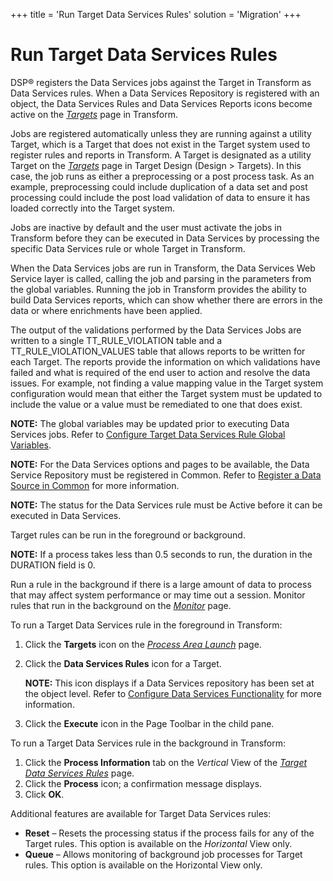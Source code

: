 +++
title = 'Run Target Data Services Rules'
solution = 'Migration'
+++

# Run Target Data Services Rules

DSP® registers the Data Services jobs against the Target in Transform as
Data Services rules. When a Data Services Repository is registered with
an object, the Data Services Rules and Data Services Reports icons
become active on the *[Targets](../Page_Desc/Targets_H.htm)* page in
Transform.

Jobs are registered automatically unless they are running against a
utility Target, which is a Target that does not exist in the Target
system used to register rules and reports in Transform. A Target is
designated as a utility Target on the
*[Targets](../../Design/Page_Desc/Targets_H_Design.htm)* page in Target
Design (Design \> Targets). In this case, the job runs as either a
preprocessing or a post process task. As an example, preprocessing could
include duplication of a data set and post processing could include the
post load validation of data to ensure it has loaded correctly into the
Target system.

Jobs are inactive by default and the user must activate the jobs in
Transform before they can be executed in Data Services by processing the
specific Data Services rule or whole Target in Transform.

When the Data Services jobs are run in Transform, the Data Services Web
Service layer is called, calling the job and parsing in the parameters
from the global variables. Running the job in Transform provides the
ability to build Data Services reports, which can show whether there are
errors in the data or where enrichments have been applied.

The output of the validations performed by the Data Services Jobs are
written to a single TT\_RULE\_VIOLATION table and a
TT\_RULE\_VIOLATION\_VALUES table that allows reports to be written for
each Target. The reports provide the information on which validations
have failed and what is required of the end user to action and resolve
the data issues. For example, not finding a value mapping value in the
Target system configuration would mean that either the Target system
must be updated to include the value or a value must be remediated to
one that does exist.

**NOTE:** The global variables may be updated prior to executing Data
Services jobs. Refer to [Configure Target Data Services Rule Global
Variables](Configure_Target_DS_Rule_Global_Var.htm).

<span style="font-weight: bold;">NOTE:</span> For the Data Services
options and pages to be available, the Data Service Repository must be
registered in Common. Refer to [Register a Data Source in
Common](../../../Platform/Common/Use_Cases/Register_a_Data_Source_in_Common.htm)
for more information.

<span style="font-weight: bold;">NOTE:</span> The status for the Data
Services rule must be Active before it can be executed in Data Services.

Target rules can be run in the foreground or background.

**NOTE:** If a process takes less than 0.5 seconds to run, the duration
in the DURATION field is 0.

Run a rule in the background if there is a large amount of data to
process that may affect system performance or may time out a session.
Monitor rules that run in the background on the
*[Monitor](../../../Data_Quality/dspMonitor/Page_Desc/Monitor_H.htm)*
page.

To run a Target Data Services rule in the foreground in Transform:

1.  Click the **Targets** icon on the *[Process Area
    Launch](../Page_Desc/Process_Area_Launch.htm)* page.

2.  Click the **Data Services Rules** icon for a Target.
    
    **NOTE:** This icon displays if a Data Services repository has been
    set at the object level. Refer to [Configure Data Services
    Functionality](../../Console/Config/Configure_Data_Services_Functionality.htm)
    for more information.

3.  Click the **Execute** icon in the Page Toolbar in the child pane.

To run a Target Data Services rule in the background in Transform:

1.  Click the **Process Information** tab on the *Vertical* View of the
    *[Target Data Services
    Rules](../Page_Desc/Target_Data_Services_Rules_H.htm)* page.
2.  Click the **Process** icon; a confirmation message displays.
3.  Click **OK**.

Additional features are available for Target Data Services rules:

  - **Reset** – Resets the processing status if the process fails for
    any of the Target rules. This option is available on the
    *Horizontal* View only.
  - **Queue** – Allows monitoring of background job processes for Target
    rules. This option is available on the Horizontal View only.
